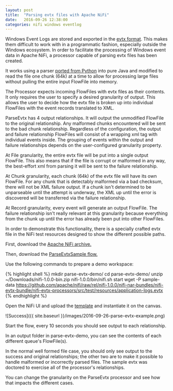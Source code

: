 ```yaml
---
layout: post
title:  "Parsing evtx files with Apache NiFi"
date:   2016-09-26 12:38:00
categories: nifi windows eventlog
---
```

Windows Event Logs are stored and exported in the [evtx format][1].  This makes them difficult to work with in a programmatic fashion, especially outside the Windows ecosystem.  In order to facilitate the processing of Windows event data in Apache NiFi, a processor capable of parsing evtx files has been created.

It works using a parser [ported from Python][2] into pure Java and modified to read the file one chunk (64k) at a time to allow for processing large files without pulling the entire input FlowFile into memory.

The Processor expects incoming FlowFiles with evtx files as their contents.  It only requires the user to specify a desired granularity of output.  This allows the user to decide how the evtx file is broken up into individual FlowFiles with the event records translated to XML.

ParseEvtx has 4 output relationships.  It will output the unmodified FlowFile to the original relationship.  Any malformed chunks encountered will be sent to the bad chunk relationship.  Regardless of the configuration, the output and failure relationship FlowFiles will consist of a wrapping <Events/> xml tag with individual events inside.  The grouping of events within the output and failure relationships depends on the user-configured granularity property.

At File granularity, the entire evtx file will be put into a single output FlowFile.  This also means that if the file is corrupt or malformed in any way, the best-effort xml from parsing it will be sent to the failure relationship.

At Chunk granularity, each chunk (64k) of the evtx file will have its own FlowFile.  For any chunk that is detectably malformed via a bad checksum, there will not be XML failure output.  If a chunk isn't determined to be unparseable until the attempt is underway, the XML up until the error is discovered will be transferred via the failure relationship.

At Record granularity, every event will generate an output FlowFile.  The failure relationship isn't really relevant at this granularity because everything from the chunk up until the error has already been put into other FlowFiles.

In order to demonstrate this functionality, there is a specially crafted evtx file in the NiFi test resources designed to show the different possible paths.

First, download the [Apache NiFi archive.][nifidownload]

Then, download the [ParseEvtxSample flow.][template]

Use the following commands to prepare a demo workspace:

{% highlight shell %}
mkdir parse-evtx-demo/
cd parse-evtx-demo/
unzip ~/Downloads/nifi-1.0.0-bin.zip
nifi-1.0.0/bin/nifi.sh start
wget -P sample-data https://github.com/apache/nifi/raw/rel/nifi-1.0.0/nifi-nar-bundles/nifi-evtx-bundle/nifi-evtx-processors/src/test/resources/application-logs.evtx
{% endhighlight %}

Open the NiFi UI and upload the [template][template] and instantiate it on the canvas.

![Success]({{ site.baseurl }}/images/2016-09-26-parse-evtx-example.png)

Start the flow, every 10 seconds you should see output to each relationship.

In an output folder in parse-evtx-demo, you can see the contents of each different queue's FlowFile(s).

In the normal well formed file case, you should only see output to the success and original relationships; the other two are to make it possible to handle malformed or incorrectly parsed files. The sample evtx was doctored to exercise all of the processor's relationships.

You can change the granularity on the ParseEvtx processor and see how that impacts the different cases.

[1]:https://github.com/williballenthin/python-evtx/blob/master/documentation/p65-schuster.pdf
[2]:https://github.com/williballenthin/python-evtx
[nifidownload]:https://nifi.apache.org/download.html
[template]: /attachments/templates/ParseEvtxSample.xml
